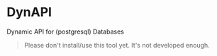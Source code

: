 # DynAPI
Dynamic API for (postgresql) Databases

> Please don't install/use this tool yet. It's not developed enough.
